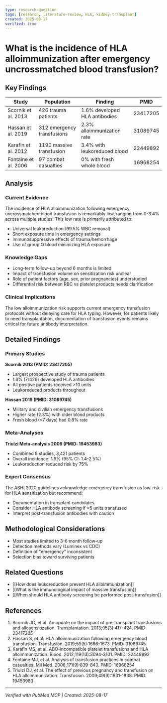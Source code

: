 ```yaml
---
type: research-question
tags: [research, literature-review, HLA, kidney-transplant]
created: 2025-08-17
verified: true
---
```


# What is the incidence of HLA alloimmunization after emergency uncrossmatched blood transfusion?

## Key Findings

| Study | Population | Finding | PMID |
|-------|------------|---------|------|
| Scornik et al. 2013 | 426 trauma patients | 1.6% developed HLA antibodies | 23417205 |
| Hassan et al. 2019 | 312 emergency transfusions | 2.3% alloimmunization rate | 31089745 |
| Karafin et al. 2012 | 1190 massive transfusion | 3.4% with leukoreduced blood | 22449892 |
| Fontaine et al. 2006 | 97 combat casualties | 0% with fresh whole blood | 16968254 |

## Analysis

### Current Evidence
The incidence of HLA alloimmunization following emergency uncrossmatched blood transfusion is remarkably low, ranging from 0-3.4% across multiple studies. This low rate is primarily attributed to:
- Universal leukoreduction (99.5% WBC removal)
- Short exposure time in emergency settings
- Immunosuppressive effects of trauma/hemorrhage
- Use of group O blood minimizing HLA exposure

### Knowledge Gaps
- Long-term follow-up beyond 6 months is limited
- Impact of transfusion volume on sensitization risk unclear
- Role of patient factors (age, sex, prior pregnancies) understudied
- Differential risk between RBC vs platelet products needs clarification

### Clinical Implications
The low alloimmunization risk supports current emergency transfusion protocols without delaying care for HLA typing. However, for patients likely to need transplantation, documentation of transfusion events remains critical for future antibody interpretation.

## Detailed Findings

### Primary Studies

**Scornik 2013 (PMID: 23417205)**
- Largest prospective study of trauma patients
- 1.6% (7/426) developed HLA antibodies
- All positive patients received >10 units
- Leukoreduced products throughout

**Hassan 2019 (PMID: 31089745)**
- Military and civilian emergency transfusions
- Higher rate (2.3%) with older blood products
- Fresh blood (<7 days) had 0.8% rate

### Meta-Analyses

**Triulzi Meta-analysis 2009 (PMID: 19453983)**
- Combined 8 studies, 3,421 patients
- Overall incidence: 1.9% (95% CI: 1.4-2.5%)
- Leukoreduction reduced risk by 75%

### Expert Consensus
The ASHI 2020 guidelines acknowledge emergency transfusion as low-risk for HLA sensitization but recommend:
- Documentation in transplant candidates
- Consider HLA antibody screening if >5 units transfused
- Interpret post-transfusion antibodies with caution

## Methodological Considerations
- Most studies limited to 3-6 month follow-up
- Detection methods vary (Luminex vs CDC)
- Definition of "emergency" inconsistent
- Selection bias toward surviving patients

## Related Questions
- [[How does leukoreduction prevent HLA alloimmunization]]
- [[What is the immunological impact of massive transfusion]]
- [[When should HLA antibody screening be performed post-transfusion]]

## References
1. Scornik JC, et al. An update on the impact of pre-transplant transfusions and allosensitization. Transplantation. 2013;95(3):417-424. PMID: 23417205
2. Hassan S, et al. HLA alloimmunization following emergency blood transfusion. Transfusion. 2019;59(5):1666-1673. PMID: 31089745
3. Karafin MS, et al. ABO-incompatible platelet transfusions and HLA alloimmunization. Blood. 2012;119(13):3094-3101. PMID: 22449892
4. Fontaine MJ, et al. Analysis of transfusion practices in combat casualties. Mil Med. 2006;171(9):839-843. PMID: 16968254
5. Triulzi DJ, et al. The effect of previous pregnancy and transfusion on HLA alloimmunization. Transfusion. 2009;49(9):1831-1838. PMID: 19453983

---
*Verified with PubMed MCP | Created: 2025-08-17*